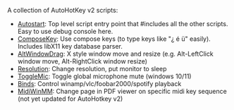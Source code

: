 A collection of AutoHotKey v2 scripts:

- [Autostart](Autostart.ahk): Top level script entry point that #includes all
  the other scripts. Easy to use debug console here.
- [ComposeKey](ComposeKey/): Use compose keys (to type keys like "¿ é ü" easily). Includes libX11 key database parser.
- [AltWindowDrag](AltWindowDrag): X style window move and resize (e.g. Alt-LeftClick window move, Alt-RightClick window resize)
- [Resolution](Resolution.ahk): Change resolution, put monitor to sleep
- [ToggleMic](ToggleMic.ahk): Toggle global microphone mute (windows 10/11)
- [Binds](Binds.ahk): Control winamp/vlc/foobar2000/spotify playback
- [MidiWinMM](MidiWinMM): Change page in PDF viewer on specific midi key sequence (not yet updated for AutoHotkey v2)
